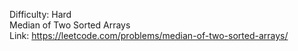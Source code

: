 Difficulty: Hard
<br/>
Median of Two Sorted Arrays
<br/>
Link: https://leetcode.com/problems/median-of-two-sorted-arrays/